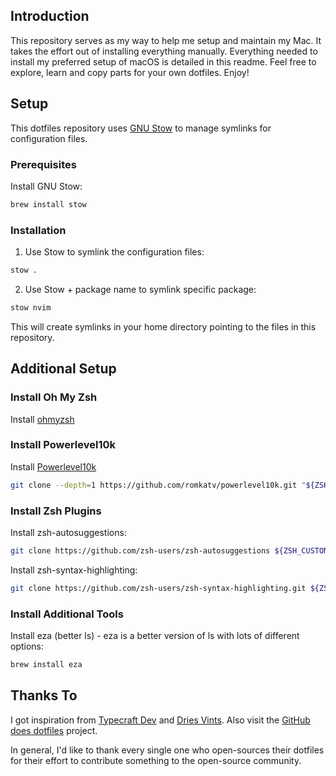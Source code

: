 ## Introduction

This repository serves as my way to help me setup and maintain my Mac. It takes the effort out of installing everything manually. Everything needed to install my preferred setup of macOS is detailed in this readme. Feel free to explore, learn and copy parts for your own dotfiles. Enjoy!

## Setup

This dotfiles repository uses [GNU Stow](https://www.gnu.org/software/stow/) to manage symlinks for configuration files.

### Prerequisites

Install GNU Stow:
```bash
brew install stow
```

### Installation
1. Use Stow to symlink the configuration files:
```bash
stow .
```

2. Use Stow + package name to symlink specific package:
```bash
stow nvim
```

This will create symlinks in your home directory pointing to the files in this repository.

## Additional Setup

### Install Oh My Zsh
Install [ohmyzsh](https://github.com/ohmyzsh/ohmyzsh)

### Install Powerlevel10k
Install [Powerlevel10k](https://github.com/romkatv/powerlevel10k?tab=readme-ov-file#oh-my-zsh)
```bash
git clone --depth=1 https://github.com/romkatv/powerlevel10k.git "${ZSH_CUSTOM:-$HOME/.oh-my-zsh/custom}/themes/powerlevel10k"
```

### Install Zsh Plugins
Install zsh-autosuggestions:
```bash
git clone https://github.com/zsh-users/zsh-autosuggestions ${ZSH_CUSTOM:-~/.oh-my-zsh/custom}/plugins/zsh-autosuggestions
```

Install zsh-syntax-highlighting:
```bash
git clone https://github.com/zsh-users/zsh-syntax-highlighting.git ${ZSH_CUSTOM:-~/.oh-my-zsh/custom}/plugins/zsh-syntax-highlighting
```

### Install Additional Tools
Install eza (better ls) - eza is a better version of ls with lots of different options:
```bash
brew install eza
```


## Thanks To

I got inspiration from [Typecraft Dev](https://github.com/typecraft-dev/dotfiles) and [Dries Vints](https://github.com/driesvints/dotfiles). Also visit the [GitHub does dotfiles](https://dotfiles.github.io/) project.


In general, I'd like to thank every single one who open-sources their dotfiles for their effort to contribute something to the open-source community.
